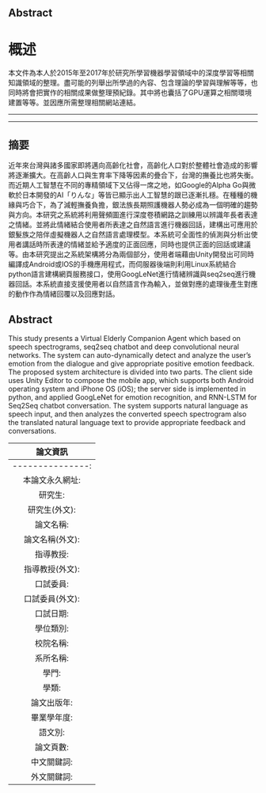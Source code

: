 ## Abstract
# 概述

本文件為本人於2015年至2017年於研究所學習機器學習領域中的深度學習等相關知識領域的整理。盡可能的列舉出所學過的內容、包含理論的學習與理解等等，也同時將會把實作的相關成果做整理預紀錄。其中將也囊括了GPU運算之相關環境建置等等。並因應所需整理相關網站連結。
<br />

---

---

## 摘要

近年來台灣與諸多國家即將邁向高齡化社會，高齡化人口對於整體社會造成的影響將逐漸擴大。在高齡人口與生育率下降等因素的疊合下，台灣的撫養比也將失衡。而近期人工智慧在不同的專精領域下又佔得一席之地，如Google的Alpha Go與微軟於日本開發的AI「りんな」等皆已顯示出人工智慧的跟已逐漸扎穩。在種種的機緣與巧合下，為了減輕撫養負擔，銀法族長期照護機器人勢必成為一個明確的趨勢與方向。本研究之系統將利用聲頻圖進行深度卷積網路之訓練用以辨識年長者表達之情緒。並將此情緒結合使用者所表達之自然語言進行機器回話，建構出可應用於銀髮族之陪伴虛擬機器人之自然語言處理模型。本系統可全面性的偵測與分析出使用者講話時所表達的情緒並給予適度的正面回應，同時也提供正面的回話或建議等。由本研究提出之系統架構將分為兩個部分，使用者端藉由Unity開發出可同時編譯成Android或IOS的手機應用程式，而伺服器後端則利用Linux系統結合python語言建構網頁服務接口，使用GoogLeNet進行情緒辨識與seq2seq進行機器回話。本系統直接支援使用者以自然語言作為輸入，並做對應的處理後產生對應的動作作為情緒回覆以及回應對話。

## Abstract

This study presents a Virtual Elderly Companion Agent which based on speech spectrograms, seq2seq chatbot and deep convolutional neural networks. The system can auto-dynamically detect and analyze the user’s emotion from the dialogue and give appropriate positive emotion feedback. The proposed system architecture is divided into two parts. The client side uses Unity Editor to compose the mobile app, which supports both Android operating system and iPhone OS (iOS); the server side is implemented in python, and applied GoogLeNet for emotion recognition, and RNN-LSTM for Seq2Seq chatbot conversation. The system supports natural language as speech input, and then analyzes the converted speech spectrogram also the translated natural language text to provide appropriate feedback and conversations.



|                                           論文資訊                                            |
|:---------------------------------------------------------------------------------------------:|
| ---------------:|:--------------------------------------------------------------------------- |
| 本論文永久網址:  | http://hdl.handle.net/11296/s73rsn |
| 研究生:    | [邱盛宇](https://ndltd.ncl.edu.tw/cgi-bin/gs32/gsweb.cgi/ccd=xAGuAl/search?q=auc=%22%E9%82%B1%E7%9B%9B%E5%AE%87%22.&searchmode=basic) |
| 研究生(外文):   | [CHIU, SHENG-YU](https://ndltd.ncl.edu.tw/cgi-bin/gs32/gsweb.cgi/ccd=xAGuAl/search?q=aue=%22CHIU%2C%20SHENG-YU%22.&searchmode=basic) |
| 論文名稱:    | 以深度網路建構自然語言處理模型 |
| 論文名稱(外文):  | Study on Natural Language Processing using Deep Neural Network |
| 指導教授:    | [李明哲](https://ndltd.ncl.edu.tw/cgi-bin/gs32/gsweb.cgi/ccd=xAGuAl/search?q=adc=%22%E6%9D%8E%E6%98%8E%E5%93%B2%22.&searchmode=basic) |
| 指導教授(外文):  | [LEE, MING-CHE](https://ndltd.ncl.edu.tw/cgi-bin/gs32/gsweb.cgi/ccd=xAGuAl/search?q=ade=%22LEE%2C%20MING-CHE%22.&searchmode=basic) |
| 口試委員:    | [蔡昆樺](https://ndltd.ncl.edu.tw/cgi-bin/gs32/gsweb.cgi/ccd=xAGuAl/search?q=sayc=%22%E8%94%A1%E6%98%86%E6%A8%BA%22.&searchmode=basic)、[謝東成](https://ndltd.ncl.edu.tw/cgi-bin/gs32/gsweb.cgi/ccd=xAGuAl/search?q=sayc=%22%E8%AC%9D%E6%9D%B1%E6%88%90%22.&searchmode=basic) |
| 口試委員(外文):  | [TSAI, KUN-HUA](https://ndltd.ncl.edu.tw/cgi-bin/gs32/gsweb.cgi/ccd=xAGuAl/search?q=saye=%22TSAI%2C%20KUN-HUA%22.&searchmode=basic)、[HSIEH, TUNG-CHENG](https://ndltd.ncl.edu.tw/cgi-bin/gs32/gsweb.cgi/ccd=xAGuAl/search?q=saye=%22HSIEH%2C%20TUNG-CHENG%22.&searchmode=basic) |
| 口試日期:    | 2017-07-03 |
| 學位類別:    | 碩士 |
| 校院名稱:    | [銘傳大學](https://ndltd.ncl.edu.tw/cgi-bin/gs32/gsweb.cgi/ccd=xAGuAl/search?q=sc=%22%E9%8A%98%E5%82%B3%E5%A4%A7%E5%AD%B8%22.&searchmode=basic) |
| 系所名稱:    | [資訊傳播工程學系碩士班](https://ndltd.ncl.edu.tw/cgi-bin/gs32/gsweb.cgi/ccd=xAGuAl/search?q=dp=%22%E8%B3%87%E8%A8%8A%E5%82%B3%E6%92%AD%E5%B7%A5%E7%A8%8B%E5%AD%B8%E7%B3%BB%E7%A2%A9%E5%A3%AB%E7%8F%AD%22.&searchmode=basic) |
| 學門:     | 傳播學門 |
| 學類:     | 一般大眾傳播學類 |
| 論文出版年:   | 2017 |
| 畢業學年度:   | 105 |
| 語文別:    | 中文 |
| 論文頁數:    | 109 |
| 中文關鍵詞:   | [老人照護](https://ndltd.ncl.edu.tw/cgi-bin/gs32/gsweb.cgi/ccd=xAGuAl/search?q=kwc=%22%E8%80%81%E4%BA%BA%E7%85%A7%E8%AD%B7%22.&searchmode=basic)、[深度學習](https://ndltd.ncl.edu.tw/cgi-bin/gs32/gsweb.cgi/ccd=xAGuAl/search?q=kwc=%22%E6%B7%B1%E5%BA%A6%E5%AD%B8%E7%BF%92%22.&searchmode=basic)、[深度卷積網路](https://ndltd.ncl.edu.tw/cgi-bin/gs32/gsweb.cgi/ccd=xAGuAl/search?q=kwc=%22%E6%B7%B1%E5%BA%A6%E5%8D%B7%E7%A9%8D%E7%B6%B2%E8%B7%AF%22.&searchmode=basic)、[GoogLeNet](https://ndltd.ncl.edu.tw/cgi-bin/gs32/gsweb.cgi/ccd=xAGuAl/search?q=kwc=%22GoogLeNet%22.&searchmode=basic)、[機器應答](https://ndltd.ncl.edu.tw/cgi-bin/gs32/gsweb.cgi/ccd=xAGuAl/search?q=kwc=%22%E6%A9%9F%E5%99%A8%E6%87%89%E7%AD%94%22.&searchmode=basic) |
| 外文關鍵詞:   | [Elderly Companion](https://ndltd.ncl.edu.tw/cgi-bin/gs32/gsweb.cgi/ccd=xAGuAl/search?q=kwe=%22Elderly%20Companion%22.&searchmode=basic)、[Deep Convolutional Neural Network](https://ndltd.ncl.edu.tw/cgi-bin/gs32/gsweb.cgi/ccd=xAGuAl/search?q=kwe=%22Deep%20Convolutional%20Neural%20Network%22.&searchmode=basic)、[AlexNet](https://ndltd.ncl.edu.tw/cgi-bin/gs32/gsweb.cgi/ccd=xAGuAl/search?q=kwe=%22AlexNet%22.&searchmode=basic)、[GoogLeNet](https://ndltd.ncl.edu.tw/cgi-bin/gs32/gsweb.cgi/ccd=xAGuAl/search?q=kwe=%22GoogLeNet%22.&searchmode=basic)、[RNN-LSTM](https://ndltd.ncl.edu.tw/cgi-bin/gs32/gsweb.cgi/ccd=xAGuAl/search?q=kwe=%22RNN-LSTM%22.&searchmode=basic) |